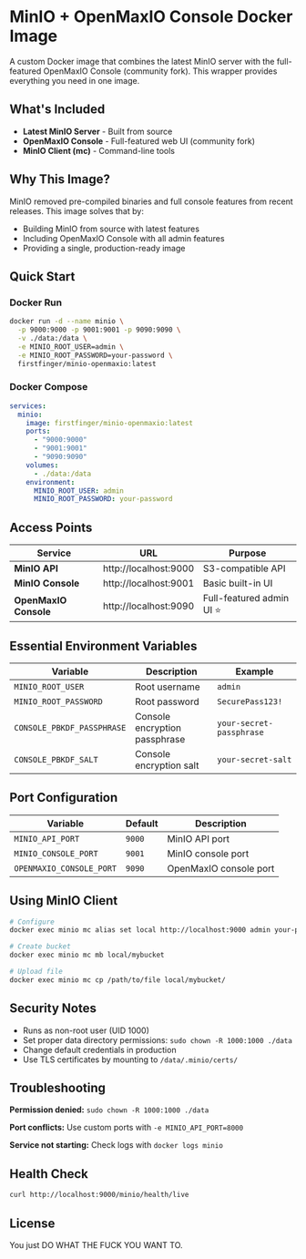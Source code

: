 # MinIO + OpenMaxIO Console Docker Image

A custom Docker image that combines the latest MinIO server with the full-featured OpenMaxIO Console (community fork). This wrapper provides everything you need in one image.

## What's Included

- **Latest MinIO Server** - Built from source
- **OpenMaxIO Console** - Full-featured web UI (community fork)
- **MinIO Client (mc)** - Command-line tools

## Why This Image?

MinIO removed pre-compiled binaries and full console features from recent releases. This image solves that by:
- Building MinIO from source with latest features
- Including OpenMaxIO Console with all admin features
- Providing a single, production-ready image

## Quick Start

### Docker Run
```bash
docker run -d --name minio \
  -p 9000:9000 -p 9001:9001 -p 9090:9090 \
  -v ./data:/data \
  -e MINIO_ROOT_USER=admin \
  -e MINIO_ROOT_PASSWORD=your-password \
  firstfinger/minio-openmaxio:latest
```

### Docker Compose
```yaml
services:
  minio:
    image: firstfinger/minio-openmaxio:latest
    ports:
      - "9000:9000"
      - "9001:9001" 
      - "9090:9090"
    volumes:
      - ./data:/data
    environment:
      MINIO_ROOT_USER: admin
      MINIO_ROOT_PASSWORD: your-password
```

## Access Points

| Service | URL | Purpose |
|---------|-----|---------|
| **MinIO API** | http://localhost:9000 | S3-compatible API |
| **MinIO Console** | http://localhost:9001 | Basic built-in UI |
| **OpenMaxIO Console** | http://localhost:9090 | Full-featured admin UI ⭐ |

## Essential Environment Variables

| Variable | Description | Example |
|----------|-------------|---------|
| `MINIO_ROOT_USER` | Root username | `admin` |
| `MINIO_ROOT_PASSWORD` | Root password | `SecurePass123!` |
| `CONSOLE_PBKDF_PASSPHRASE` | Console encryption passphrase | `your-secret-passphrase` |
| `CONSOLE_PBKDF_SALT` | Console encryption salt | `your-secret-salt` |

## Port Configuration

| Variable | Default | Description |
|----------|---------|-------------|
| `MINIO_API_PORT` | `9000` | MinIO API port |
| `MINIO_CONSOLE_PORT` | `9001` | MinIO console port |
| `OPENMAXIO_CONSOLE_PORT` | `9090` | OpenMaxIO console port |

## Using MinIO Client

```bash
# Configure
docker exec minio mc alias set local http://localhost:9000 admin your-password

# Create bucket
docker exec minio mc mb local/mybucket

# Upload file
docker exec minio mc cp /path/to/file local/mybucket/
```

## Security Notes

- Runs as non-root user (UID 1000)
- Set proper data directory permissions: `sudo chown -R 1000:1000 ./data`
- Change default credentials in production
- Use TLS certificates by mounting to `/data/.minio/certs/`

## Troubleshooting

**Permission denied:** `sudo chown -R 1000:1000 ./data`

**Port conflicts:** Use custom ports with `-e MINIO_API_PORT=8000`

**Service not starting:** Check logs with `docker logs minio`

## Health Check

```bash
curl http://localhost:9000/minio/health/live
```

## License
You just DO WHAT THE FUCK YOU WANT TO. 